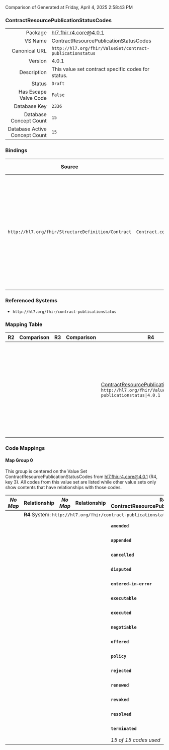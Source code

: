 Comparison of 
Generated at Friday, April 4, 2025 2:58:43 PM

### ContractResourcePublicationStatusCodes

|      |     |
| ---: | --- |
| Package | hl7.fhir.r4.core@4.0.1 |
| VS Name | ContractResourcePublicationStatusCodes |
| Canonical URL | `http://hl7.org/fhir/ValueSet/contract-publicationstatus` |
| Version | 4.0.1 |
| Description | This value set contract specific codes for status. |
| Status | `Draft` |
| Has Escape Valve Code | `False` |
| Database Key | `2336` |
| Database Concept Count | `15` |
| Database Active Concept Count | `15` |
### Bindings

| Source | Element | Binding | Strength | Element Short |
| ------ | ------- | ------- | -------- | ------------- |
| `http://hl7.org/fhir/StructureDefinition/Contract` | `Contract.contentDefinition.publicationStatus` | `http://hl7.org/fhir/ValueSet/contract-publicationstatus\|4.0.1` | `Required` | amended \| appended \| cancelled \| disputed \| entered-in-error \| executable \| executed \| negotiable \| offered \| policy \| rejected \| renewed \| revoked \| resolved \| terminated |

### Referenced Systems

* `http://hl7.org/fhir/contract-publicationstatus`
### Mapping Table

| R2 | Comparison | R3 | Comparison | R4 | Comparison | R4B | Comparison | R5
| --- | --- | --- | --- | --- | --- | --- | --- | ---
| | | | | [ContractResourcePublicationStatusCodes](/docs/R4/ValueSets/ContractResourcePublicationStatusCodes.md)<br/> `http://hl7.org/fhir/ValueSet/contract-publicationstatus\|4.0.1` | →→→→→→→<br/>`Equivalent`<br/>- DBKey: `1455`<br/>- Reviewed: `n/a`<br/>- By: `n/a`<br/>→→→→→→→<hr/>←←←←←←←<br/>`Equivalent`<br/>- DBKey: `1456`<br/>- Reviewed: `n/a`<br/>- By: `n/a`<br/>←←←←←←←| [ContractResourcePublicationStatusCodes](/docs/R4B/ValueSets/ContractResourcePublicationStatusCodes.md)<br/> `http://hl7.org/fhir/ValueSet/contract-publicationstatus\|4.3.0` | →→→→→→→<br/>`Equivalent`<br/>- DBKey: `846`<br/>- Reviewed: `n/a`<br/>- By: `n/a`<br/>→→→→→→→<hr/>←←←←←←←<br/>`Equivalent`<br/>- DBKey: `1107`<br/>- Reviewed: `n/a`<br/>- By: `n/a`<br/>←←←←←←←| [ContractResourcePublicationStatusCodes](/docs/R5/ValueSets/ContractResourcePublicationStatusCodes.md)<br/> `http://hl7.org/fhir/ValueSet/contract-publicationstatus\|5.0.0` 

### Code Mappings


#### Map Group 0

This group is centered on the Value Set ContractResourcePublicationStatusCodes from hl7.fhir.r4.core@4.0.1 (R4, key 3).
All codes from this value set are listed while other value sets only show contents that have relationships with those codes.

| *No Map* | Relationship | *No Map* | Relationship | R4 ContractResourcePublicationStatusCodes| Relationship | [R4B ContractResourcePublicationStatusCodes](/docs/R4B/ValueSets/ContractResourcePublicationStatusCodes.md)| Relationship | [R5 ContractResourcePublicationStatusCodes](/docs/R5/ValueSets/ContractResourcePublicationStatusCodes.md)
| --- | --- | --- | --- | --- | --- | --- | --- | ---
| <td colspan="8">**R4** System: `http://hl7.org/fhir/contract-publicationstatus`
| | | | | **`amended`**| _Equivalent_ <br/>(14842/14843)| `amended`| _Equivalent_ <br/>(7891/10196)| `amended`
| | | | | **`appended`**| _Equivalent_ <br/>(14844/14845)| `appended`| _Equivalent_ <br/>(7893/10198)| `appended`
| | | | | **`cancelled`**| _Equivalent_ <br/>(14846/14847)| `cancelled`| _Equivalent_ <br/>(7895/10200)| `cancelled`
| | | | | **`disputed`**| _Equivalent_ <br/>(14848/14849)| `disputed`| _Equivalent_ <br/>(7885/10190)| `disputed`
| | | | | **`entered-in-error`**| _Equivalent_ <br/>(14850/14851)| `entered-in-error`| _Equivalent_ <br/>(7896/10201)| `entered-in-error`
| | | | | **`executable`**| _Equivalent_ <br/>(14852/14853)| `executable`| _Equivalent_ <br/>(7890/10195)| `executable`
| | | | | **`executed`**| _Equivalent_ <br/>(14854/14855)| `executed`| _Equivalent_ <br/>(7887/10192)| `executed`
| | | | | **`negotiable`**| _Equivalent_ <br/>(14856/14857)| `negotiable`| _Equivalent_ <br/>(7888/10193)| `negotiable`
| | | | | **`offered`**| _Equivalent_ <br/>(14858/14859)| `offered`| _Equivalent_ <br/>(7894/10199)| `offered`
| | | | | **`policy`**| _Equivalent_ <br/>(14860/14861)| `policy`| _Equivalent_ <br/>(7898/10203)| `policy`
| | | | | **`rejected`**| _Equivalent_ <br/>(14862/14863)| `rejected`| _Equivalent_ <br/>(7886/10191)| `rejected`
| | | | | **`renewed`**| _Equivalent_ <br/>(14864/14865)| `renewed`| _Equivalent_ <br/>(7892/10197)| `renewed`
| | | | | **`revoked`**| _Equivalent_ <br/>(14866/14867)| `revoked`| _Equivalent_ <br/>(7889/10194)| `revoked`
| | | | | **`resolved`**| _Equivalent_ <br/>(14868/14869)| `resolved`| _Equivalent_ <br/>(7899/10204)| `resolved`
| | | | | **`terminated`**| _Equivalent_ <br/>(14870/14871)| `terminated`| _Equivalent_ <br/>(7897/10202)| `terminated`
| | | | | *15 of 15 codes used* | | *15 of 15 codes used* | | *15 of 15 codes used* 

